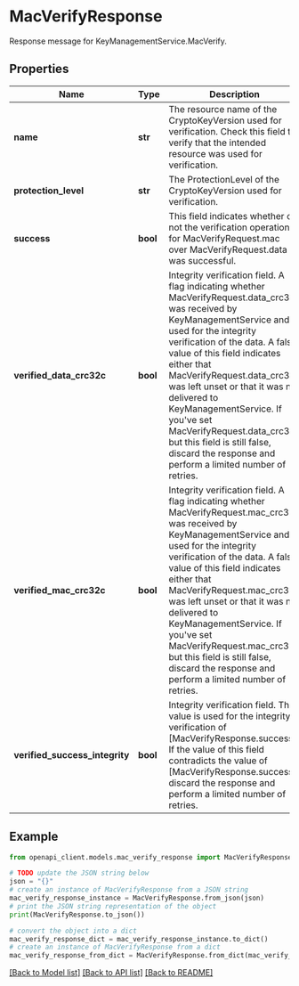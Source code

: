 # MacVerifyResponse

Response message for KeyManagementService.MacVerify.

## Properties

Name | Type | Description | Notes
------------ | ------------- | ------------- | -------------
**name** | **str** | The resource name of the CryptoKeyVersion used for verification. Check this field to verify that the intended resource was used for verification. | [optional] 
**protection_level** | **str** | The ProtectionLevel of the CryptoKeyVersion used for verification. | [optional] 
**success** | **bool** | This field indicates whether or not the verification operation for MacVerifyRequest.mac over MacVerifyRequest.data was successful. | [optional] 
**verified_data_crc32c** | **bool** | Integrity verification field. A flag indicating whether MacVerifyRequest.data_crc32c was received by KeyManagementService and used for the integrity verification of the data. A false value of this field indicates either that MacVerifyRequest.data_crc32c was left unset or that it was not delivered to KeyManagementService. If you&#39;ve set MacVerifyRequest.data_crc32c but this field is still false, discard the response and perform a limited number of retries. | [optional] 
**verified_mac_crc32c** | **bool** | Integrity verification field. A flag indicating whether MacVerifyRequest.mac_crc32c was received by KeyManagementService and used for the integrity verification of the data. A false value of this field indicates either that MacVerifyRequest.mac_crc32c was left unset or that it was not delivered to KeyManagementService. If you&#39;ve set MacVerifyRequest.mac_crc32c but this field is still false, discard the response and perform a limited number of retries. | [optional] 
**verified_success_integrity** | **bool** | Integrity verification field. This value is used for the integrity verification of [MacVerifyResponse.success]. If the value of this field contradicts the value of [MacVerifyResponse.success], discard the response and perform a limited number of retries. | [optional] 

## Example

```python
from openapi_client.models.mac_verify_response import MacVerifyResponse

# TODO update the JSON string below
json = "{}"
# create an instance of MacVerifyResponse from a JSON string
mac_verify_response_instance = MacVerifyResponse.from_json(json)
# print the JSON string representation of the object
print(MacVerifyResponse.to_json())

# convert the object into a dict
mac_verify_response_dict = mac_verify_response_instance.to_dict()
# create an instance of MacVerifyResponse from a dict
mac_verify_response_from_dict = MacVerifyResponse.from_dict(mac_verify_response_dict)
```
[[Back to Model list]](../README.md#documentation-for-models) [[Back to API list]](../README.md#documentation-for-api-endpoints) [[Back to README]](../README.md)


